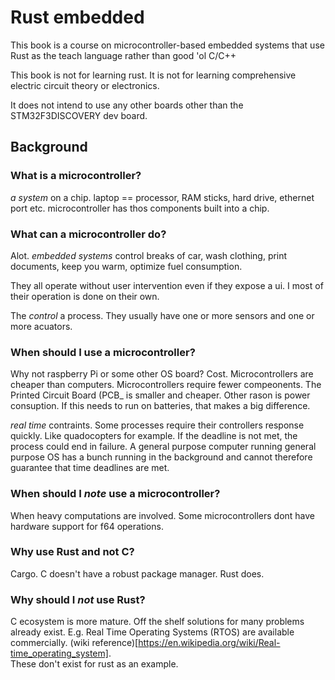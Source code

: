 # Rust embedded

This book is a course on microcontroller-based embedded systems that use Rust as the teach language rather than good 'ol C/C++

This book is not for learning rust.  It is not for learning comprehensive electric circuit theory or electronics.

It does not intend to use any other boards other than the STM32F3DISCOVERY dev board.

## Background

### What is a microcontroller?
_a system_ on a chip.
laptop == processor, RAM sticks, hard drive, ethernet port etc.
microcontroller has thos components built into a chip.

### What can a microcontroller do?

Alot.  _embedded systems_ control breaks of car, wash clothing, print documents, keep you warm, optimize fuel consumption.

They all operate without user intervention even if they expose a ui.  I most of their operation is done on their own.

The _control_ a process. They usually have one or more sensors and one or more acuators.

### When should I use a microcontroller?

Why not raspberry Pi or some other OS board?  Cost.  Microcontrollers are cheaper than computers.
Microcontrollers require fewer compeonents.  The Printed Circuit Board (PCB_ is smaller and cheaper.
Other rason is power consuption.  If this needs to run on batteries, that makes a big difference.

_real time_ contraints.  Some processes require their controllers response quickly.
Like quadocopters for example.  If the deadline is not met, the process could end in failure.  A general
purpose computer running general purpose OS has a bunch running in the background and cannot therefore 
guarantee that time deadlines are met.

### When should I _note_ use a microcontroller?

When heavy computations are involved.  Some microcontrollers dont have hardware support for f64 operations.

### Why use Rust and not C?

Cargo.  C doesn't have a robust package manager. Rust does.

### Why should I _not_ use Rust?

C ecosystem is more mature.  Off the shelf solutions for many problems already exist.  E.g. Real Time Operating Systems
(RTOS) are available commercially. (wiki reference)[https://en.wikipedia.org/wiki/Real-time_operating_system].  
These don't exist for rust as an example.





























